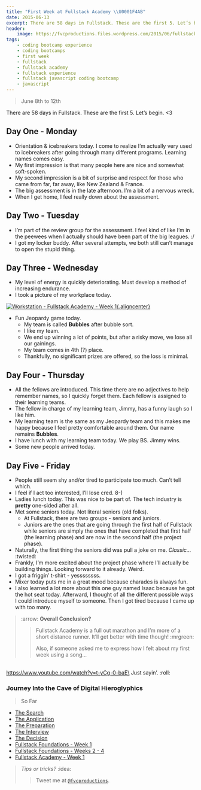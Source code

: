 ```yaml
---
title: "First Week at Fullstack Academy \\U0001F4AB"
date: 2015-06-13
excerpt: There are 58 days in Fullstack. These are the first 5. Let’s begin.
header:
    image: https://fvcproductions.files.wordpress.com/2015/06/fullstack-academy-week-1-001.jpg
tags:
    - coding bootcamp experience
    - coding bootcamps
    - first week
    - fullstack
    - fullstack academy
    - fullstack experience
    - fullstack javascript coding bootcamp
    - javascript
---
```


> June 8th to 12th

There are 58 days in Fullstack. These are the first 5. Let’s begin.
&lt;3

Day One - Monday
----------------

-   Orientation & icebreakers today. I come to realize I’m actually very
    used to icebreakers after going through many different programs.
    Learning names comes easy.
-   My first impression is that many people here are nice and somewhat
    soft-spoken.
-   My second impression is a bit of surprise and respect for those who
    came from far, far away, like New Zealand & France.
-   The big assessment is in the late afternoon. I’m a bit of a nervous
    wreck.
-   When I get home, I feel really down about the assessment.

Day Two - Tuesday
-----------------

-   I’m part of the review group for the assessment. I feel kind of like
    I’m in the peewees when I actually should have been part of the big
    leagues. :/
-   I got my locker buddy. After several attempts, we both still can’t
    manage to open the stupid thing.

Day Three - Wednesday
---------------------

-   My level of energy is quickly deteriorating. Must develop a method
    of increasing endurance.
-   I took a picture of my workplace today.

[![Workstation - Fullstack Academy - Week
1](https://fvcproductions.files.wordpress.com/2015/06/img_0083.jpg?w=660){.aligncenter}](https://fvcproductions.files.wordpress.com/2015/06/img_0083.jpg)

-   Fun Jeopardy game today.
    -   My team is called **Bubbles** after bubble sort.
    -   I like my team.
    -   We end up winning a lot of points, but after a risky move, we
        lose all our gainings.
    -   My team comes in 4th (?) place.
    -   Thankfully, no significant prizes are offered, so the loss is
        minimal.

Day Four - Thursday
-------------------

-   All the fellows are introduced. This time there are no adjectives to
    help remember names, so I quickly forget them. Each fellow is
    assigned to their learning teams.
-   The fellow in charge of my learning team, Jimmy, has a funny laugh
    so I like him.
-   My learning team is the same as my Jeopardy team and this makes me
    happy because I feel pretty comfortable around them. Our name
    remains **Bubbles**.
-   I have lunch with my learning team today. We play BS. Jimmy wins.
-   Some new people arrived today.

Day Five - Friday
-----------------

-   People still seem shy and/or tired to participate too much. Can’t
    tell which.
-   I feel if I act too interested, I’ll lose cred. 8-)
-   Ladies lunch today. This was nice to be part of. The tech industry
    is **pretty** one-sided after all.
-   Met some seniors today. Not literal seniors (old folks).
    -   At Fullstack, there are two groups - seniors and juniors.
    -   Juniors are the ones that are going through the first half of
        Fullstack while seniors are simply the ones that have completed
        that first half (the learning phase) and are now in the second
        half (the project phase).
-   Naturally, the first thing the seniors did was pull a joke on me.
    *Classic…* :twisted:
-   Frankly, I’m more excited about the project phase where I’ll
    actually be building things. Looking forward to it already. Weird.
-   I got a friggin’ t-shirt - yessssssss.
-   Mixer today puts me in a great mood because charades is always fun.
-   I also learned a lot more about this one guy named Isaac because he
    got the hot seat today. Afterward, I thought of all the different
    possible ways I could introduce myself to someone. Then I got tired
    because I came up with too many.

> :arrow: **Overall Conclusion?**
>
> > Fullstack Academy is a full out marathon and I’m more of a short
> > distance runner. It’ll get better with time though! :mrgreen:
> >
> > Also, if someone asked me to express how I felt about my first week
> > using a song…

 \
https://www.youtube.com/watch?v=t-yCg-0-baE\
Just sayin’. :roll:

### Journey Into the Cave of Digital Hieroglyphics

> So Far

-   [The
    Search](http://fvcproductions.com/2014/12/27/a-short-operation-tips-tricks-4-coding-bootcamps/ "The Search")
-   [The
    Application](http://fvcproductions.com/2014/12/23/week-20/ "The Application")
-   [The
    Preparation](http://fvcproductions.com/2015/01/05/prepare-for-coding-bootcamps/ "The Preparation")
-   [The
    Interview](http://fvcproductions.com/2014/12/28/interview-fullstack-academy/ "The Interview")
-   [The
    Decision](http://fvcproductions.com/2015/04/13/what-to-do-week-negative-8/ "The Decision")
-   [Fullstack Foundations - Week
    1](http://fvcproductions.com/2015/05/17/fullstack-foundations-week-1/ "Fullstack Foundations - Week 1")
-   [Fullstack Foundations - Weeks 2 -
    4](http://fvcproductions.com/2015/06/04/fullstack-foundations-goldman-sachs/ "Fullstack Foundations - Weeks 2 to 4")
-   [Fullstack Academy - Week
    1](http://fvcproductions.com/2015/06/13/first-week-at-fullstack-academy/)

> *Tips or tricks?* :idea:
>
> > Tweet me at [`@fvcproductions`](http://twitter.com/fvcproductions).
